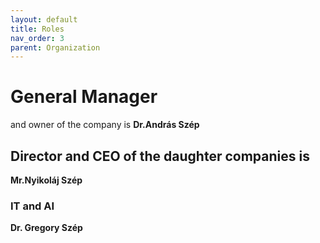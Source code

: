 ```yaml
---
layout: default
title: Roles
nav_order: 3
parent: Organization
---
```


# General Manager
and owner of the company is __Dr.András Szép__

## Director and CEO of the daughter companies is 
__Mr.Nyikoláj Szép__

### IT and AI
__Dr. Gregory Szép__




